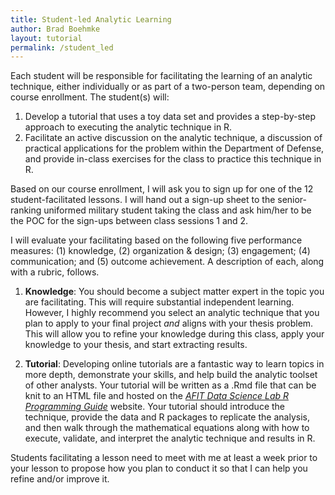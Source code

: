 ```yaml
---
title: Student-led Analytic Learning
author: Brad Boehmke
layout: tutorial
permalink: /student_led
---
```


Each student will be responsible for facilitating the learning of an analytic technique, either individually or as part of a two-person team, depending on course enrollment. The student(s) will:

1. Develop a tutorial that uses a toy data set and provides a step-by-step approach to executing the analytic technique in R.
2. Facilitate an active discussion on the analytic technique, a discussion of practical applications for the problem within the Department of Defense, and provide in-class exercises for the class to practice this technique in R. 


Based on our course enrollment, I will ask you to sign up for one of the 12 student-facilitated lessons. I will hand out a sign-up sheet to the senior-ranking uniformed military student taking the class and ask him/her to be the POC for the sign-ups between class sessions 1 and 2.

I will evaluate your facilitating based on the following five performance measures: (1) knowledge, (2) organization & design; (3) engagement; (4) communication; and (5) outcome achievement. A description of each, along with a rubric, follows.

1. __Knowledge__: You should become a subject matter expert in the topic you are facilitating. This will require substantial independent learning. However, I highly recommend you select an analytic technique that you plan to apply to your final project *and* aligns with your thesis problem.  This will allow you to refine your knowledge during this class, apply your knowledge to your thesis, and start extracting results.

2. __Tutorial__: Developing online tutorials are a fantastic way to learn topics in more depth, demonstrate your skills, and help build the analytic toolset of other analysts. Your tutorial will be written as a .Rmd file that can be knit to an HTML file and hosted on the *[AFIT Data Science Lab R Programming Guide](https://afit-r.github.io/)* website. Your tutorial should introduce the technique, provide the data and R packages to replicate the analysis, and then walk through the mathematical equations along with how to execute, validate, and interpret the analytic technique and results in R. 


Students facilitating a lesson need to meet with me at least a week prior to your lesson to propose how you plan to conduct it so that I can help you refine and/or improve it.
